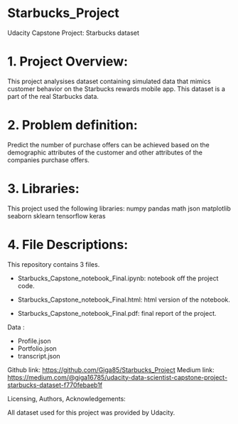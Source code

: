# Starbucks_Project
Udacity Capstone Project: Starbucks dataset

# 1. Project Overview:
This project analysises dataset containing simulated data that mimics customer behavior on the Starbucks rewards mobile app. This dataset is a part of the real Starbucks data.

# 2. Problem definition:

Predict the number of purchase offers can be achieved based on the demographic attributes of the customer and other attributes of the companies purchase offers.

# 3. Libraries:

This project used the following libraries:
numpy
pandas
math
json
matplotlib
seaborn
sklearn
tensorflow
keras

# 4. File Descriptions:

This repository contains 3 files.

  + Starbucks_Capstone_notebook_Final.ipynb: notebook off the project code.

  + Starbucks_Capstone_notebook_Final.html: html version of the notebook.

  + Starbucks_Capstone_notebook_Final.pdf: final report of the project.

Data :
  + Profile.json
  + Portfolio.json
  + transcript.json 

Github link:
https://github.com/Giga85/Starbucks_Project
Medium link:
https://medium.com/@giga16785/udacity-data-scientist-capstone-project-starbucks-dataset-f770febaeb1f

Licensing, Authors, Acknowledgements:

All dataset used for this project was provided by Udacity.
